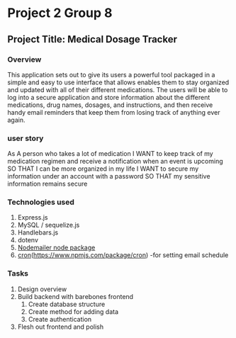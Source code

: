 # Project 2 Group 8

## Project Title: Medical Dosage Tracker

### Overview
This application sets out to give its users a powerful tool packaged in a simple and easy to use interface that allows enables them to stay organized and updated with all of their different medications. The users will be able to log into a secure application and store information about the different medications, drug names, dosages, and instructions, and then receive handy email reminders that keep them from losing track of anything ever again.

### user story
As A person who takes a lot of medication
I WANT to keep track of my medication regimen and receive a notification when an event is upcoming
SO THAT I can be more organized in my life
I WANT to secure my information under an account with a password
SO THAT my sensitive information remains secure

### Technologies used
1. Express.js
2. MySQL / sequelize.js
3. Handlebars.js
4. dotenv
5. [Nodemailer node package](https://nodemailer.com/about/)
6. [cron](https://github.com/Cron/Cron)(https://www.npmjs.com/package/cron) -for setting email schedule

### Tasks
1. Design overview 
2. Build backend with barebones frontend
    1. Create database structure
    2. Create method for adding data
    3. Create authentication
3. Flesh out frontend and polish
